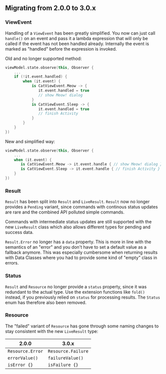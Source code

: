## Migrating from 2.0.0 to 3.0.x

### ViewEvent
Handling of a `ViewEvent` has been greatly simplified. You now can just call `handle()` on an event and pass it a lambda expression that will only be called if the event has not been handled already. Internally the event is marked as "handled" before the expression is invoked.

Old and no longer supported method:
```kotlin
viewModel.state.observe(this, Observer {
    ...
    if (!it.event.handled) {
        when (it.event) {
            is CatViewEvent.Meow -> {
               it.event.handled = true
               // show Meow! dialog
            }
            is CatViewEvent.Sleep -> {
               it.event.handled = true
               // finish Activity
            }
        }
    }
})
```
New and simplified way:
```kotlin
viewModel.state.observe(this, Observer {
    ...
    when (it.event) {
       is CatViewEvent.Meow -> it.event.handle { // show Meow! dialog }
       is CatViewEvent.Sleep -> it.event.handle { // finish Activity }
    }
})
```

### Result
`Result` has been split into `Result` and `LiveResult`. `Result` now no longer provides a `Pending` variant, since commands with continous status updates are rare and the combined API polluted simple commands.

Commands with intermediate status updates are still supported with the new `LiveResult` class which also allows different types for pending and success data.

`Result.Error` no longer has a `data` property. This is more in line with the semantics of an "error" and you don't have to set a default value as a fallback anymore. This was especially cumbersome when returning results with Data Classes where you had to provide some kind of "empty" class in errors.

### Status
`Result` and `Resource` no longer provide a `status` property, since it was redundant to the actual type. Use the extension functions like `fold()` instead, if you previously relied on `status` for processing results. The `Status` enum has therefore also been removed. 

### Resource
The "failed" variant of `Resource` has gone through some naming changes to stay consistent with the new `LiveResult` type:

2.0.0 | 3.0.x
------|------
`Resource.Error` | `Resource.Failure`
`errorValue()` | `failureValue()`
`isError {}` | `isFailure {}`
